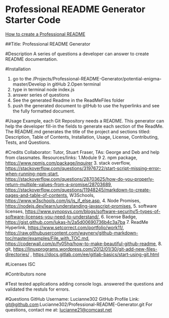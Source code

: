 # Professional README Generator Starter Code

[How to create a Professional README](./readme-guide.md)

##Title: Professional README Generator

#Description
A series of questions a developer can answer to create README documentation.

#Installation

1. go to the /Projects/Professional-README-Generator/potential-enigma-master/Develop in gitHub 
2.Open terminal 
3. type in terminal node index.js 
4. answer series of questions 
5. See the generated Readme in the ReadMeFiles folder 
6. push the generated document to gitHub to use the hyperlinks and see the fully formatted document.

#Usage
Example, each Git Repository needs a README. This generator can help the developer fill-in the fields to generate each section of the ReadMe. The README.md generates the title of the project and sections titled: Description, Table of Contents, Installation, Usage, License, Contributing, Tests, and Questions.

#Credits
Collaborator: Tutor, Stuart Fraser, TAs: George and Deb and help from classmates. Resources/links: 
1.Module 9 
2. npm package, https://www.npmjs.com/package/inquirer 
3. stack overflow, https://stackoverflow.com/questions/31976722/start-script-missing-error-when-running-npm-start, https://stackoverflow.com/questions/28703625/how-do-you-properly-return-multiple-values-from-a-promise/28703689, https://stackoverflow.com/questions/11948245/markdown-to-create-pages-and-table-of-contents, W3Schools, https://www.w3schools.com/js/js_if_else.asp, 
4. Node Promises, https://nodejs.dev/learn/understanding-javascript-promises, 
5. software licenses, https://www.synopsys.com/blogs/software-security/5-types-of-software-licenses-you-need-to-understand/, 
6. license Badge, https://gist.github.com/lukas-h/2a5d00690736b4c3a7ba 
7. ReadMe Hyperlink, https://www.setcorrect.com/portfolio/work11/, https://raw.githubusercontent.com/waynerv/github-markdown-toc/master/examples/File_with_TOC.md, https://coderwall.com/p/fy05hq/how-to-make-beautiful-github-readme, 
8. git, https://linuxprograms.wordpress.com/2012/01/30/git-add-new-files-directories/ , https://docs.gitlab.com/ee/gitlab-basics/start-using-git.html

#Licenses
ISC

#Contributors
none

#Test
tested applications adding console logs. answered the questions and validated the restuls for errors.

#Questions
GitHub Username: Lucianne302
GitHub Profile Link: git@github.com:Lucianne302/Professional-README-Generator.git
For questions, contact me at: lucianne21@comcast.net
